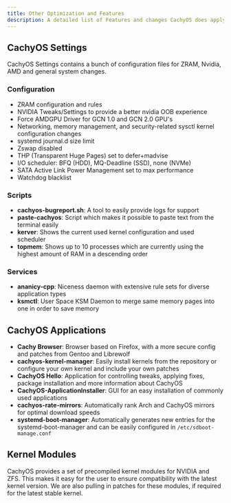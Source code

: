 ```yaml
---
title: Other Optimization and Features
description: A detailed list of Features and changes CachyOS does apply
---
```


CachyOS Settings
----------------

CachyOS Settings contains a bunch of configuration files for ZRAM, Nvidia, AMD and general system changes.

### Configuration

- ZRAM configuration and rules
- NVIDIA Tweaks/Settings to provide a better nvidia OOB experience
- Force AMDGPU Driver for GCN 1.0 and GCN 2.0 GPU's
- Networking, memory management, and security-related sysctl kernel configuration changes
- systemd journal.d size limit
- Zswap disabled
- THP (Transparent Huge Pages) set to defer+madvise
- I/O scheduler: BFQ (HDD), MQ-Deadline (SSD), none (NVMe)
- SATA Active Link Power Management set to max performance
- Watchdog blacklist

### Scripts

- **cachyos-bugreport.sh**: A tool to easily provide logs for support
- **paste-cachyos**: Script which makes it possible to paste text from the terminal easily
- **kerver**: Shows the current used kernel configuration and used scheduler
- **topmem**: Shows up to 10 processes which are currently using the highest amount of RAM in a descending order

### Services

- **ananicy-cpp**: Niceness daemon with extensive rule sets for diverse application types
- **ksmctl**: User Space KSM Daemon to merge same memory pages into one in order to save memory


CachyOS Applications
--------------------

- **Cachy Browser**: Browser based on Firefox, with a more secure config and patches from Gentoo and Librewolf
- **cachyos-kernel-manager**: Easily install kernels from the repository or configure your own kernel and include your own patches
- **CachyOS Hello**: Application for controlling tweaks, applying fixes, package installation and more information about CachyOS
- **CachyOS-ApplicationInstaller**: GUI for an easy installation of commonly used applications
- **cachyos-rate-mirrors**: Automatically rank Arch and CachyOS mirrors for optimal download speeds
- **systemd-boot-manager**: Automatically generates new entries for the systemd-boot-manager and can be easily configured in `/etc/sdboot-manage.conf`

Kernel Modules
--------------

CachyOS provides a set of precompiled kernel modules for NVIDIA and ZFS.
This makes it easy for the user to ensure compatibility with the latest kernel version. We are also pulling in patches for these modules, if required for the latest stable kernel.


